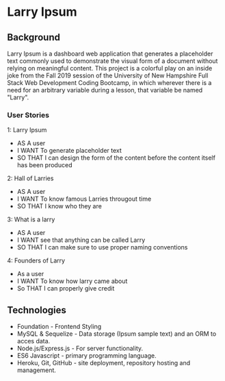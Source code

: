 # Larry Ipsum

## Background
Larry Ipsum is a dashboard web application that generates a placeholder text commonly used to demonstrate the visual form of a document without relying on meaningful content. This project is a colorful play on an inside joke from the Fall 2019 session of the University of New Hampshire Full Stack Web Development Coding Bootcamp, in which wherever there is a need for an arbitrary variable during a lesson, that variable be named "Larry". 

### User Stories
  1: Larry Ipsum
  - AS A user 
  - I WANT To generate placeholder text
  - SO THAT I can design the form of the content before the content itself has been produced

  2: Hall of Larries
  - AS A user 
  - I WANT To know famous Larries througout time
  - SO THAT I know who they are

  3: What is a larry
  - AS A user 
  - I WANT see that anything can be called Larry
  - SO THAT I can make sure to use proper naming conventions

  4: Founders of Larry
  - As a user
  - I WANT To know how larry came about
  - So THAT I can properly give credit

## Technologies
* Foundation - Frontend Styling
* MySQL & Sequelize - Data storage (Ipsum sample text) and an ORM to acces data.
* Node.js/Express.js - For server functionality.
* ES6 Javascript - primary programming language. 
* Heroku, Git, GitHub - site deployment, repository hosting and management. 
